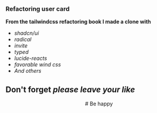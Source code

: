 ### Refactoring user card

**From the tailwindcss refactoring book I made a clone with**
- *shadcn/ui*
- *radical*
- *invite*
- *typed*
- *lucide-reacts*
- *favorable wind css*
- *And others*


## Don't forget *please leave your like*

<div align="center">
  # Be happy 
</div>
